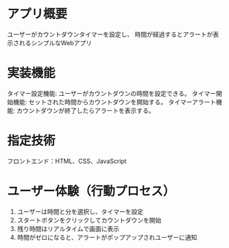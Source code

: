 # アプリ概要
ユーザーがカウントダウンタイマーを設定し、
時間が経過するとアラートが表示されるシンプルなWebアプリ

# 実装機能
タイマー設定機能: ユーザーがカウントダウンの時間を設定できる。
タイマー開始機能: セットされた時間からカウントダウンを開始する。
タイマーアラート機能: カウントダウンが終了したらアラートを表示する。

# 指定技術
フロントエンド：HTML、CSS、JavaScript

# ユーザー体験（行動プロセス）
1. ユーザーは時間と分を選択し、タイマーを設定
2. スタートボタンをクリックしてカウントダウンを開始
3. 残り時間はリアルタイムで画面に表示
4. 時間がゼロになると、アラートがポップアップされユーザーに通知